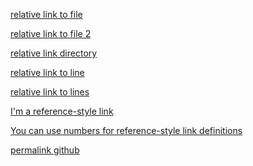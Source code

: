 [relative link to file](pictures/newdir/elements.html)

[relative link to file 2](doc/../pictures/./edu.html)

[relative link directory](newdir)


[relative link to line](https://github.com/iremugurlu/iremugurlu.github.io/commit/93b129dc5fa9e96bdb0b1399d6528f42f8a04eb3/generic.html#L4)



[relative link to lines](generic.html#L5-L10)

[I'm a reference-style link][Arbitrary case-insensitive reference text]

[arbitrary case-insensitive reference text]: pictures/newdir/elements.html

[You can use numbers for reference-style link definitions][1]

[1]: pictures/newdir/irem.md

[permalink github](https://github.com/tudorpopovici1/demo-plugin-jetbrains-project/blob/cf925c192b45c9310a2dcc874573f393024f3be2/src/main/java/actions/MarkdownAction.java#L55)

